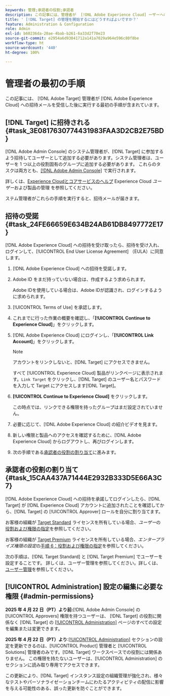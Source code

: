 ```yaml
---
keywords: 管理;承認者の役割;承認者
description: この記事には、管理者が  [!DNL Adobe Experience Cloud] ーザーへの招待メールを受信した後に実行す  [!DNL Adobe Target]  最初の手順が含まれています。
title: ' [!DNL Target] の管理を開始するにはどうすればよいですか？'
feature: Administration & Configuration
role: Admin
exl-id: b60236da-20ae-4bab-b261-6a33d2f70e23
source-git-commit: e2954a6d93041712a141a7029a964e596c80f8be
workflow-type: ht
source-wordcount: '440'
ht-degree: 100%

---
```


# 管理者の最初の手順

この記事には、 [!DNL Adobe Target] 管理者が [!DNL Adobe Experience Cloud] への招待メールを受信した後に実行する最初の手順が含まれています。

## [!DNL Target] に招待される {#task_3E0817630774431983FAA3D2CB2E75BD}

[!DNL Adobe Admin Console] のシステム管理者が、[!DNL Target] に参加するよう招待してユーザーとして追加する必要があります。システム管理者は、ユーザーを 1 つ以上の役割固有のグループに追加する必要があります。 これらのタスクは両方とも、[[!DNL Adobe Admin Console]](https://adminconsole.adobe.com) で実行されます。

詳しくは、[Experience Cloudとコアサービスのヘルプ](https://experienceleague.adobe.com/ja/docs/core-services/interface/administration/admin-tool-experience-cloud) Experience Cloud *ユーザー*&#x200B;および製品の管理 を参照してください。

ステム管理者がこれらの手順を実行すると、招待メールが届きます。

## 招待の受諾 {#task_24FE66659E634B24AB61DB8497772E17}

[!DNL Adobe Experience Cloud] への招待を受け取ったら、招待を受け入れ、ログインして、[!UICONTROL End User License Agreement] （EULA）に同意します。

1. [!DNL Adobe Experience Cloud] への招待を受諾します。
1. Adobe ID をまだ持っていない場合は、作成するよう求められます。 

   Adobe IDを使用している場合は、Adobe IDが認識され、ログインするように求められます。
1. [!UICONTROL Terms of Use] を承認します。
1. これまでに行った作業の概要を確認し、「**[!UICONTROL Continue to Experience Cloud]**」をクリックします。
1. [!DNL Adobe Experience Cloud] にログインし、「**[!UICONTROL Link Account]**」をクリックします。

   >[!NOTE]
   >
   >アカウントをリンクしないと、[!DNL Target] にアクセスできません。

   すべて [!UICONTROL Experience Cloud] 製品がリンクページに表示されます。`Link Target` をクリックし、[!DNL Target] のユーザー名とパスワードを入力して Target にアクセスします[!DNL Target]。
1. **[!UICONTROL Continue to Experience Cloud]** をクリックします。

   この時点では、リンクできる権限を持ったグループはまだ設定されていません。
1. 必要に応じて、[!DNL Adobe Experience Cloud] の紹介ビデオを見ます。
1. 新しい権限と製品へのアクセスを確認するために、[!DNL Adobe Experience Cloud] からログアウトし、再びログインします。
1. 次の手順である[承認者の役割の割り当て](/help/main/administrating-target/start-target.md#task_15CAA437A71444E2932B333D5E66A3C7)に進みます。

## 承認者の役割の割り当て {#task_15CAA437A71444E2932B333D5E66A3C7}

[!DNL Adobe Experience Cloud] への招待を承諾してログインしたら、[!DNL Target] が [!DNL Experience Cloud] アカウントに追加されたことを確認してから、[!DNL Target] の [!UICONTROL Approver] ロールを自分に割り当てます。

お客様の組織が [Target Standard](/help/main/c-intro/intro.md#section_ACD5EFF17AAB4E979CBEFA0145CCD905) ライセンスを所有している場合、*ユーザー*&#x200B;の[役割および権限の指定](/help/main/administrating-target/c-user-management/c-user-management/user-management.md#roles-permissions)を参照してください。

お客様の組織が [Target Premium](/help/main/c-intro/intro.md#premium) ライセンスを所有している場合、*エンタープライズ権限の設定*&#x200B;の[手順 6：役割および権限の指定](/help/main/administrating-target/c-user-management/property-channel/properties-overview.md#section_8C425E43E5DD4111BBFC734A2B7ABC80)を参照してください。

次の手順は、[!DNL Target Standard] と [!DNL Target Premium] でユーザーを設定することです。 詳しくは、ユーザー管理を参照してください。詳しくは、[ユーザー管理](/help/main/administrating-target/c-user-management/user-management.md)を参照してください。

## [!UICONTROL Administration] 設定の編集に必要な権限 {#admin-permissions}

**2025 年 4 月 22 日（PT）より前:**[!DNL Adobe Admin Console] の [!UICONTROL Approvers] 権限を持つユーザーは、 [!DNL Target] の役割に関係なく [!DNL Target] の [[!UICONTROL Administration]](/help/main/administrating-target/administrating-target.md) ページのすべての設定を編集または変更できます。

**2025 年 4 月 22 日（PT）より**:[[!UICONTROL Administration]](/help/main/administrating-target/administrating-target.md) セクションの設定を更新できるのは、[!UICONTROL Product] 管理者と [!UICONTROL Solutions] 管理者のみです。[!DNL Target] ワークスペースでの役割には関係ありません。 この権限を持たないユーザーは、[!UICONTROL Administration] のセクションに読み取り専用でアクセスできます。

この更新により、[!DNL Target] インスタンス設定の組織管理が強化され、様々なテストやパーソナライゼーションチームにわたるアクティビティの配信に影響を与える可能性のある、誤った更新を防ぐことができます。
